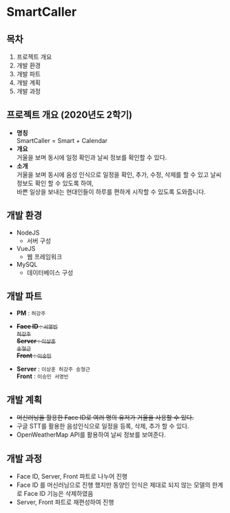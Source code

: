 # SmartCaller

## 목차
1. 프로젝트 개요
2. 개발 환경
3. 개발 파트
4. 개발 계획
5. 개발 과정

## 프로젝트 개요 (2020년도 2학기)
- **명칭**<br>
  SmartCaller = Smart + Calendar
- **개요**<br>
  거울을 보며 동시에 일정 확인과 날씨 정보를 확인할 수 있다.
- **소개**<br>
  거울을 보며 동시에 음성 인식으로 일정을 확인, 추가, 수정, 삭제를 할 수 있고 날씨 정보도 확인 할 수 있도록 하여, <br>
  바쁜 일상을 보내는 현대인들이 하루를 편하게 시작할 수 있도록 도와줍니다. 
## 개발 환경
- NodeJS
  - 서버 구성
- VueJS
  - 웹 프레임워크
- MySQL
  - 데이터베이스 구성

## 개발 파트
- **PM** : <code>허강주</code>
- <del>**Face ID** : <code>서영빈 허강주</code></del><br>
  <del>**Server** : <code>이상훈 송형근</code></del><br>
  <del>**Front** : <code>이승민</code></del><br>

- **Server** : <code>이상훈 허강주 송형근</code><br>
  **Front** : <code>이승민 서영빈</code>

## 개발 계획
- <del>머신러닝을 활용한 Face ID로 여러 명의 유저가 거울을 사용할 수 있다.</del>
- 구글 STT를 활용한 음성인식으로 일정을 등록, 삭제, 추가 할 수 있다.
- OpenWeatherMap API를 활용하여 날씨 정보를 보여준다.

## 개발 과정
- Face ID, Server, Front 파트로 나누어 진행
- Face ID 를 머신러닝으로 진행 했지만 동양인 인식은 제대로 되지 않는 모델의 한계로 Face ID 기능은 삭제하였음
- Server, Front 파트로 재편성하여 진행

